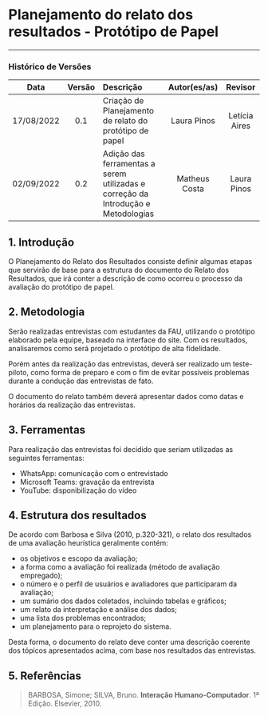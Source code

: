 # Planejamento do relato dos resultados - Protótipo de Papel
***

### Histórico de Versões

**Data** | **Versão** | **Descrição** | **Autor(es/as)** | **Revisor**
:---: | :---: | :--- | :---:  | :---:
17/08/2022 | 0.1 | Criação de Planejamento de relato do protótipo de papel | Laura Pinos | Letícia Aires
02/09/2022 | 0.2 | Adição das ferramentas a serem utilizadas e correção da Introdução e Metodologias | Matheus Costa | Laura Pinos


## 1. Introdução
O Planejamento do Relato dos Resultados consiste definir algumas etapas que servirão de base para a estrutura do documento do Relato dos Resultados, que irá conter a descrição de como ocorreu o processo da avaliação do protótipo de papel.

## 2. Metodologia
Serão realizadas entrevistas com estudantes da FAU, utilizando o protótipo elaborado pela equipe, baseado na interface do site. Com os resultados, analisaremos como será projetado o protótipo de alta fidelidade.

Porém antes da realização das entrevistas, deverá ser realizado um teste-piloto, como forma de preparo e com o fim de evitar possíveis problemas durante a condução das entrevistas de fato.

O documento do relato também deverá apresentar dados como datas e horários da realização das entrevistas.

## 3. Ferramentas

Para realização das entrevistas foi decidido que seriam utilizadas as seguintes ferramentas:

- WhatsApp: comunicação com o entrevistado 
- Microsoft Teams: gravação da entrevista
- YouTube: disponibilização do vídeo

## 4. Estrutura dos resultados

De acordo com Barbosa e Silva (2010, p.320-321), o relato dos resultados de uma avaliação heurística geralmente contém:

* os objetivos e escopo da avaliação;
* a forma como a avaliação foi realizada (método de avaliação empregado);
* o número e o perfil de usuários e avaliadores que participaram da avaliação;
* um sumário dos dados coletados, incluindo tabelas e gráficos;
* um relato da interpretação e análise dos dados;
* uma lista dos problemas encontrados;
* um planejamento para o reprojeto do sistema.

Desta forma, o documento do relato deve conter uma descrição coerente dos tópicos apresentados acima, com base nos resultados das entrevistas.

## 5. Referências

> BARBOSA, Simone; SILVA, Bruno. **Interação Humano-Computador**. 1ª Edição. Elsevier, 2010.
